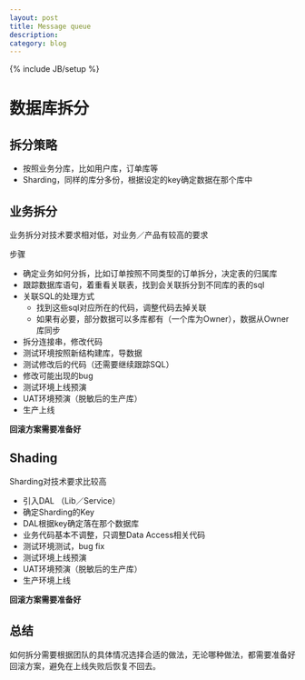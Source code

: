 ```yaml
---
layout: post
title: Message queue
description: 
category: blog
---
```

{% include JB/setup %}


数据库拆分
=======


拆分策略
----

* 按照业务分库，比如用户库，订单库等
* Sharding，同样的库分多份，根据设定的key确定数据在那个库中


业务拆分
----

业务拆分对技术要求相对低，对业务／产品有较高的要求


步骤

+ 确定业务如何分拆，比如订单按照不同类型的订单拆分，决定表的归属库
+ 跟踪数据库语句，着重看关联表，找到会关联拆分到不同库的表的sql
+ 关联SQL的处理方式
    - 找到这些sql对应所在的代码，调整代码去掉关联
    - 如果有必要，部分数据可以多库都有（一个库为Owner），数据从Owner库同步
+ 拆分连接串，修改代码
+ 测试环境按照新结构建库，导数据
+ 测试修改后的代码（还需要继续跟踪SQL）
+ 修改可能出现的bug
+ 测试环境上线预演
+ UAT环境预演（脱敏后的生产库）
+ 生产上线

**回滚方案需要准备好**

Shading
----

Sharding对技术要求比较高

+ 引入DAL （Lib／Service）
+ 确定Sharding的Key
+ DAL根据key确定落在那个数据库
+ 业务代码基本不调整，只调整Data Access相关代码
+ 测试环境测试，bug fix
+ 测试环境上线预演
+ UAT环境预演（脱敏后的生产库）
+ 生产环境上线


**回滚方案需要准备好**

总结
-----

如何拆分需要根据团队的具体情况选择合适的做法，无论哪种做法，都需要准备好回滚方案，避免在上线失败后恢复不回去。






